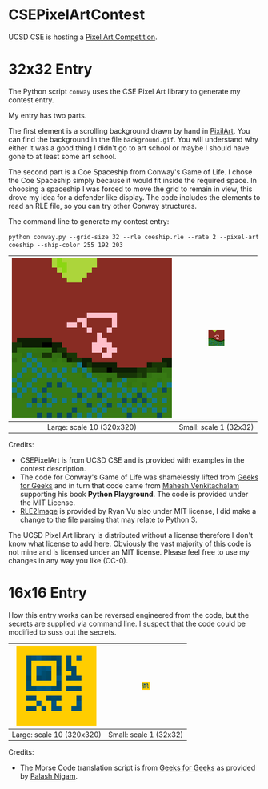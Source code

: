 # CSEPixelArtContest

UCSD CSE is hosting a [Pixel Art Competition](https://pixel-art.goto.ucsd.edu/).

# 32x32 Entry
The Python script ```conway``` uses the CSE Pixel Art library to generate my contest entry.

My entry has two parts.

The first element is a scrolling background drawn by hand in [PixilArt](https://pixilart.com). You can find the background in the file ```background.gif```. 
You will understand why either it was a good thing I didn't go to art school or maybe I should have gone to at least some art school.

The second part is a Coe Spaceship from Conway's Game of Life. I chose the Coe Spaceship simply because it would fit inside the required space. In choosing a
spaceship I was forced to move the grid to remain in view, this drove my idea for a defender like display. The code includes the elements to read an RLE file,
so you can try other Conway structures.

The command line to generate my contest entry:
```
python conway.py --grid-size 32 --rle coeship.rle --rate 2 --pixel-art coeship --ship-color 255 192 203
```

| ![Coe Spaceship over Planet X](coeship_large.gif?raw=true) | ![Small Coe Spaceship over Planet X](coeship.gif?raw=true) |
| :-------------------------: | :-------------------------: |
| Large: scale 10 (320x320) | Small: scale 1 (32x32)    |

Credits:
  * CSEPixelArt is from UCSD CSE and is provided with examples in the contest description.
  * The code for Conway's Game of Life was shamelessly lifted from [Geeks for Geeks](https://www.geeksforgeeks.org/conways-game-life-python-implementation/) and in turn that code came from [Mahesh Venkitachalam](https://github.com/electronut/pp/tree/master/conway) supporting his book __Python Playground__. The code is provided under the MIT License.
  * [RLE2Image](https://github.com/rtvu/rle2img) is provided by Ryan Vu also under MIT license, I did make a change to the file parsing that may relate to Python 3.

The UCSD Pixel Art library is distributed without a license therefore I don't know what license to add here. Obviously the vast majority of this code is not mine and is licensed under an MIT license. Please feel free to use my changes in any way you like (CC-0).

# 16x16 Entry

How this entry works can be reversed engineered from the code, but the secrets are supplied via command line. I suspect that the code could be modified to suss out the secrets.

| ![Large pixel art](puzzle_encoded_large.gif?raw=true) | ![Small pixel art](puzzle_encoded.gif?raw=true) |
| :-------------------------: | :-------------------------: |
| Large: scale 10 (320x320) | Small: scale 1 (32x32)    |

Credits:
 * The Morse Code translation script is from [Geeks for Geeks](https://www.geeksforgeeks.org/morse-code-translator-python/) as provided by [Palash Nigam](https://www.linkedin.com/in/palash25).
